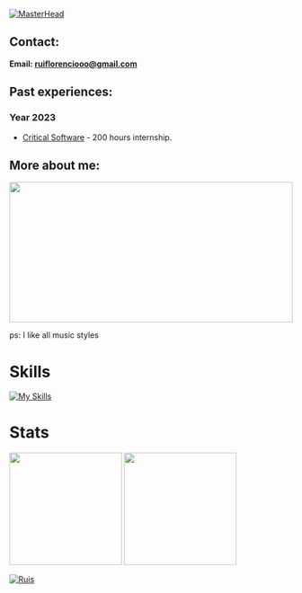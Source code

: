 [![MasterHead](https://imgur.com/2KKptAM.png)]()

## Contact:
**Email: ruiflorenciooo@gmail.com**

## Past experiences:
### Year 2023
- [Critical Software](https://criticalsoftware.com/) - 200 hours internship.

## More about me:
<p align="left"> <img height="250em" width= "100%" src="https://spotify-recently-played-readme.vercel.app/api?user=y2wml7cyyzr1ob46su0a5ibap&count=3&width=1000"></p>
ps: I like all music styles
<h1 align="left">Skills</h3>

[![My Skills](https://skillicons.dev/icons?i=dart,go,js,ts,react,nextjs,nodejs,express,flutter,mongodb,firebase,mysql,postgresql,postman,git,docker,figma,html,css,tailwind,bootstrap,arduino)]()

<h1 align="left">Stats</h3>
<p align="left">
  <img height="200em" src="http://github-readme-stats-7hazcpbnr-suizzz11.vercel.app/api?username=masteerrui&show_icons=true&theme=tokyonight&include_all_commits=true&hide_border=true&bg_color=1E1E1E&count-private=true"/>
    <img height="200em" src="http://github-readme-stats-7hazcpbnr-suizzz11.vercel.app/api/top-langs/?username=masteerrui&layout=compact&langs_count=16&bg_color=1E1E1E&theme=tokyonight&hide_border=true&count-private=true"/>
</p>

[![Ruis](https://github-readme-activity-graph.vercel.app/graph?username=MasteerRui&bg_color=1E1E1E&color=ffffff&line=0080c0&point=403d3d&area=true&hide_border=true)]()
